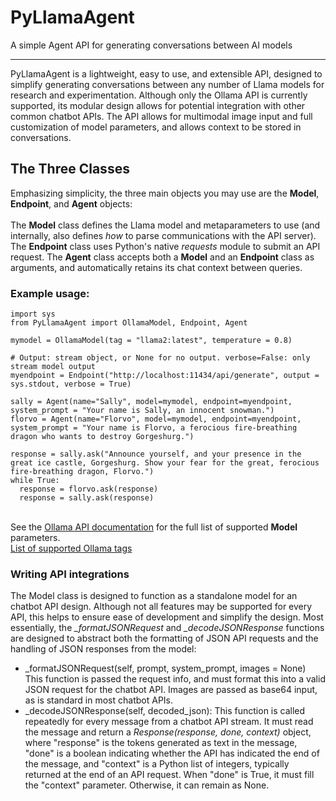 # PyLlamaAgent
A simple Agent API for generating conversations between AI models

---
PyLlamaAgent is a lightweight, easy to use, and extensible API, designed to simplify generating conversations between any number of Llama models for research and experimentation. Although only the Ollama API is currently supported, its modular design allows for potential integration with other common chatbot APIs. The API allows for multimodal image input and full customization of model parameters, and allows context to be stored in conversations.
<br>
## The Three Classes
Emphasizing simplicity, the three main objects you may use are the **Model**, **Endpoint**, and **Agent** objects:<br><br>
The **Model** class defines the Llama model and metaparameters to use (and internally, also defines *how* to parse communications with the API server). The **Endpoint** class uses Python's native *requests* module to submit an API request. The **Agent** class accepts both a **Model** and an **Endpoint** class as arguments, and automatically retains its chat context between queries.


### Example usage:
```
import sys
from PyLlamaAgent import OllamaModel, Endpoint, Agent

mymodel = OllamaModel(tag = "llama2:latest", temperature = 0.8)

# Output: stream object, or None for no output. verbose=False: only stream model output
myendpoint = Endpoint("http://localhost:11434/api/generate", output = sys.stdout, verbose = True)

sally = Agent(name="Sally", model=mymodel, endpoint=myendpoint, system_prompt = "Your name is Sally, an innocent snowman.")
florvo = Agent(name="Florvo", model=mymodel, endpoint=myendpoint, system_prompt = "Your name is Florvo, a ferocious fire-breathing dragon who wants to destroy Gorgeshurg.")

response = sally.ask("Announce yourself, and your presence in the great ice castle, Gorgeshurg. Show your fear for the great, ferocious fire-breathing dragon, Florvo.")
while True:
  response = florvo.ask(response)
  response = sally.ask(response)
```
<br>See the [Ollama API documentation](https://github.com/jmorganca/ollama/blob/main/docs/modelfile.md#valid-parameters-and-values) for the full list of supported **Model** parameters.<br>
[List of supported Ollama tags](https://ollama.ai/library)

### Writing API integrations
The Model class is designed to function as a standalone model for an chatbot API design. Although not all features may be supported for every API, this helps to ensure ease of development and simplify the design. Most essentially, the *_formatJSONRequest* and *_decodeJSONResponse* functions are designed to abstract both the formatting of JSON API requests and the handling of JSON responses from the model:<br>
* _formatJSONRequest(self, prompt, system_prompt, images = None)<br>
This function is passed the request info, and must format this into a valid JSON request for the chatbot API. Images are passed as base64 input, as is standard in most chatbot APIs.<br>
* _decodeJSONResponse(self, decoded_json):
This function is called repeatedly for every message from a chatbot API stream. It must read the message and return a *Response(response, done, context)* object, where "response" is the tokens generated as text in the message, "done" is a boolean indicating whether the API has indicated the end of the message, and "context" is a Python list of integers, typically returned at the end of an API request. When "done" is True, it must fill the "context" parameter. Otherwise, it can remain as None.
